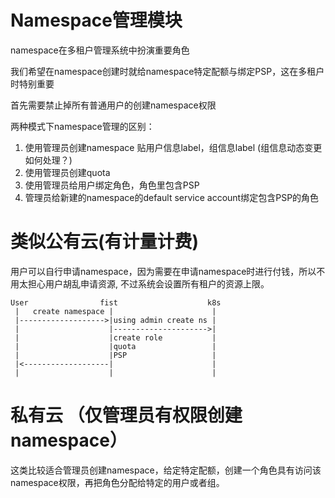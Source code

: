 # Namespace管理模块
namespace在多租户管理系统中扮演重要角色

我们希望在namespace创建时就给namespace特定配额与绑定PSP，这在多租户时特别重要

首先需要禁止掉所有普通用户的创建namespace权限

两种模式下namespace管理的区别：

1. 使用管理员创建namespace 贴用户信息label，组信息label (组信息动态变更如何处理？)
2. 使用管理员创建quota
3. 使用管理员给用户绑定角色，角色里包含PSP
4. 管理员给新建的namespace的default service account绑定包含PSP的角色

# 类似公有云(有计量计费)
用户可以自行申请namespace，因为需要在申请namespace时进行付钱，所以不用太担心用户胡乱申请资源, 不过系统会设置所有租户的资源上限。

```
User                fist                    k8s
 |   create namespace |                      |
 |------------------->|using admin create ns |
 |                    |--------------------->|
 |                    |create role           |
 |                    |quota                 |
 |                    |PSP                   |
 |<-------------------|                      |
 |                    |                      |
```

# 私有云 （仅管理员有权限创建namespace）
这类比较适合管理员创建namespace，给定特定配额，创建一个角色具有访问该namespace权限，再把角色分配给特定的用户或者组。
